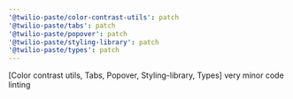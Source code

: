 ```yaml
---
'@twilio-paste/color-contrast-utils': patch
'@twilio-paste/tabs': patch
'@twilio-paste/popover': patch
'@twilio-paste/styling-library': patch
'@twilio-paste/types': patch
---
```


[Color contrast utils, Tabs, Popover, Styling-library, Types] very minor code linting
